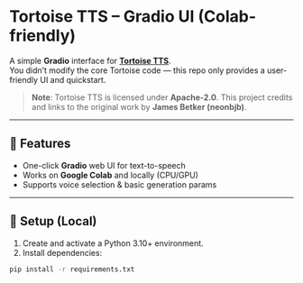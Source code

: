 # Tortoise TTS – Gradio UI (Colab-friendly)

A simple **Gradio** interface for **[Tortoise TTS](https://github.com/neonbjb/tortoise-tts)**.  
You didn’t modify the core Tortoise code — this repo only provides a user-friendly UI and quickstart.

> **Note**: Tortoise TTS is licensed under **Apache-2.0**. This project credits and links to the original work by **James Betker (neonbjb)**.

---

## 🚀 Features
- One-click **Gradio** web UI for text-to-speech
- Works on **Google Colab** and locally (CPU/GPU)
- Supports voice selection & basic generation params

---

## 🧰 Setup (Local)

1) Create and activate a Python 3.10+ environment.
2) Install dependencies:
```bash
pip install -r requirements.txt
